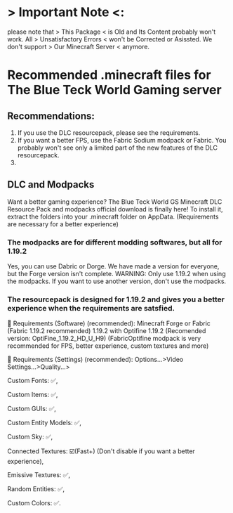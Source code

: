 # \> Important Note \<:

please note that \> This Package \< is Old and Its Content probably won't work.
All \> Unsatisfactory Errors \< won't be Corrected or Asissted.
We don't support \> Our Minecraft Server \< anymore.

# Recommended .minecraft files for The Blue Teck World Gaming server

## Recommendations:

1. If you use the DLC resourcepack, please see the requirements.
2. If you want a better FPS, use the Fabric Sodium modpack or Fabric. You probably won't see only a limited part of the new features of the DLC resourcepack.
3. 

## DLC and Modpacks

Want a better gaming experience?
The Blue Teck World GS Minecraft DLC Resource Pack and modpacks official download is finally here!
To install it, extract the folders into your .minecraft folder on AppData. (Requirements are necessary for a better experience)


### The modpacks are for different modding softwares, but all for 1.19.2
Yes, you can use Dabric or Dorge. We have made a version for everyone, but the Forge version isn't complete.
WARNING: Only use 1.19.2 when using the modpacks. If you want to use another version, don't use the modpacks.

### The resourcepack is designed for 1.19.2 and gives you a better experience when the requirements are satsfied.


🚨 Requirements (Software) (recommended): Minecraft Forge or Fabric (Fabric 1.19.2 recommended) 1.19.2 with Optifine 1.19.2 (Recomended version: OptiFine_1.19.2_HD_U_H9) (FabricOptifine modpack is very recommended for FPS, better experience, custom textures and more)


🚨 Requirements (Settings) (recommended): Options...>Video Settings...>Quality...> 

Custom Fonts: ✅,

Custom Items: ✅, 

Custom GUIs: ✅, 

Custom Entity Models: ✅, 

Custom Sky: ✅, 

Connected Textures: ☑️(Fast+) (Don't disable if you want a better experience),

Emissive Textures: ✅, 

Random Entities: ✅, 

Custom Colors: ✅.
